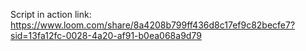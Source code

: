 Script in action link: https://www.loom.com/share/8a4208b799ff436d8c17ef9c82becfe7?sid=13fa12fc-0028-4a20-af91-b0ea068a9d79
